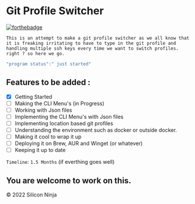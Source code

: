 # Git Profile Switcher

[![forthebadge](https://forthebadge.com/images/badges/made-with-rust.svg)](https://forthebadge.com)

```This is an attempt to make a git profile switcher as we all know that it is freaking irritating to have to type in the git profile and handling multiple ssh keys every time we want to switch profiles. right ? so here we go.```

```csharp
"program status":" just started"
```

## Features to be added :

- [x] Getting Started
- [ ] Making the CLI Menu's (in Progress)
- [ ] Working with Json files
- [ ] Implementing the CLI Menu's with Json files
- [ ] Implementing location based git profiles
- [ ] Understanding the environment such as docker or outside docker.
- [ ] Making it cool to wrap it up
- [ ] Deploying it on Brew, AUR and Winget (or whatever)
- [ ] Keeping it up to date

```Timeline```: ```1.5 Months``` (if everthing goes well)

You are welcome to work on this. 
----
© 2022 Silicon Ninja
